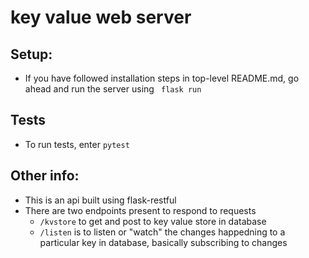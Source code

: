 # key value web server

## Setup:
- If you have followed installation steps in top-level README.md, go ahead and run the server using
``` flask run```

## Tests

- To run tests, enter 
``` pytest  ```

## Other info:

- This is an api built using flask-restful 
- There are two endpoints present to respond to requests
    - ```/kvstore``` to get and post to key value store in database
    - ```/listen``` is to listen or "watch" the changes happedning to a particular key in database, basically subscribing to changes
